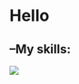 # Hello

## –My skills:
![](https://cr-skills-chart-widget.azurewebsites.net/api/api?username=pomelchenko)
